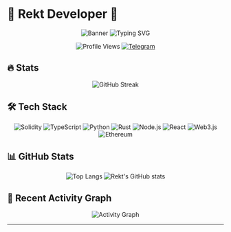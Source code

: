 # 🌟 Rekt Developer 🌟

<div align="center">

<picture>
  <source media="(prefers-color-scheme: dark)" srcset="https://capsule-render.vercel.app/api?type=waving&color=ff0000&height=300&section=header&text=REKT%20DEVELOPER&fontSize=80&animation=fadeIn&fontColor=ffffff&theme=night">
  <source media="(prefers-color-scheme: light)" srcset="https://capsule-render.vercel.app/api?type=waving&color=ff0000&height=300&section=header&text=REKT%20DEVELOPER&fontSize=80&animation=fadeIn&fontColor=ffffff&theme=default">
  <img alt="Banner" src="https://capsule-render.vercel.app/api?type=waving&color=ff0000&height=300&section=header&text=REKT%20DEVELOPER&fontSize=80&animation=fadeIn&fontColor=ffffff&theme=default">
</picture>

<picture>
  <source media="(prefers-color-scheme: dark)" srcset="https://readme-typing-svg.herokuapp.com?font=IBM+Plex+Mono&weight=700&size=28&duration=2500&pause=1500&color=FF0000&center=true&vCenter=true&random=false&width=700&height=70&lines=Web3+%26+Blockchain+Developer;Smart+Contract+Security+Expert;DApps+%26+DeFi+Specialist&theme=night">
  <source media="(prefers-color-scheme: light)" srcset="https://readme-typing-svg.herokuapp.com?font=IBM+Plex+Mono&weight=700&size=28&duration=2500&pause=1500&color=FF0000&center=true&vCenter=true&random=false&width=700&height=70&lines=Web3+%26+Blockchain+Developer;Smart+Contract+Security+Expert;DApps+%26+DeFi+Specialist&theme=default">
  <img alt="Typing SVG" src="https://readme-typing-svg.herokuapp.com?font=IBM+Plex+Mono&weight=700&size=28&duration=2500&pause=1500&color=FF0000&center=true&vCenter=true&random=false&width=700&height=70&lines=Web3+%26+Blockchain+Developer;Smart+Contract+Security+Expert;DApps+%26+DeFi+Specialist&theme=default">
</picture>

![Profile Views](https://komarev.com/ghpvc/?username=Rekt-Developer&style=for-the-badge&color=red)
[![Telegram](https://img.shields.io/badge/Join_Community-2CA5E0?style=for-the-badge&logo=telegram&logoColor=white)](https://t.me/RektDevelopers)

</div>

## 🔥 Stats

<div align="center">

<picture>
  <source media="(prefers-color-scheme: dark)" srcset="https://streak-stats.demolab.com?user=Rekt-Developer&theme=dark&date_format=M%20j%5B%2C%20Y%5D&card_width=800&background=000000&ring=FF0000&fire=FF0000&currStreakLabel=FF0000&currStreakNum=FFFFFF&theme=night">
  <source media="(prefers-color-scheme: light)" srcset="https://streak-stats.demolab.com?user=Rekt-Developer&theme=default&date_format=M%20j%5B%2C%20Y%5D&card_width=800&background=000000&ring=FF0000&fire=FF0000&currStreakLabel=FF0000&currStreakNum=FFFFFF&theme=default">
  <img alt="GitHub Streak" src="https://streak-stats.demolab.com?user=Rekt-Developer&theme=default&date_format=M%20j%5B%2C%20Y%5D&card_width=800&background=000000&ring=FF0000&fire=FF0000&currStreakLabel=FF0000&currStreakNum=FFFFFF&theme=default">
</picture>

</div>

## 🛠 Tech Stack

<div align="center">

<picture>
  <source media="(prefers-color-scheme: dark)" srcset="https://img.shields.io/badge/Solidity-363636?style=for-the-badge&logo=solidity&logoColor=white&size=large&theme=night">
  <source media="(prefers-color-scheme: light)" srcset="https://img.shields.io/badge/Solidity-363636?style=for-the-badge&logo=solidity&logoColor=white&size=large&theme=default">
  <img alt="Solidity" src="https://img.shields.io/badge/Solidity-363636?style=for-the-badge&logo=solidity&logoColor=white&size=large&theme=default">
</picture>
<picture>
  <source media="(prefers-color-scheme: dark)" srcset="https://img.shields.io/badge/TypeScript-007ACC?style=for-the-badge&logo=typescript&logoColor=white&size=large&theme=night">
  <source media="(prefers-color-scheme: light)" srcset="https://img.shields.io/badge/TypeScript-007ACC?style=for-the-badge&logo=typescript&logoColor=white&size=large&theme=default">
  <img alt="TypeScript" src="https://img.shields.io/badge/TypeScript-007ACC?style=for-the-badge&logo=typescript&logoColor=white&size=large&theme=default">
</picture>
<picture>
  <source media="(prefers-color-scheme: dark)" srcset="https://img.shields.io/badge/Python-3776AB?style=for-the-badge&logo=python&logoColor=white&size=large&theme=night">
  <source media="(prefers-color-scheme: light)" srcset="https://img.shields.io/badge/Python-3776AB?style=for-the-badge&logo=python&logoColor=white&size=large&theme=default">
  <img alt="Python" src="https://img.shields.io/badge/Python-3776AB?style=for-the-badge&logo=python&logoColor=white&size=large&theme=default">
</picture>
<picture>
  <source media="(prefers-color-scheme: dark)" srcset="https://img.shields.io/badge/Rust-000000?style=for-the-badge&logo=rust&logoColor=white&size=large&theme=night">
  <source media="(prefers-color-scheme: light)" srcset="https://img.shields.io/badge/Rust-000000?style=for-the-badge&logo=rust&logoColor=white&size=large&theme=default">
  <img alt="Rust" src="https://img.shields.io/badge/Rust-000000?style=for-the-badge&logo=rust&logoColor=white&size=large&theme=default">
</picture>
<picture>
  <source media="(prefers-color-scheme: dark)" srcset="https://img.shields.io/badge/Node.js-339933?style=for-the-badge&logo=nodedotjs&logoColor=white&size=large&theme=night">
  <source media="(prefers-color-scheme: light)" srcset="https://img.shields.io/badge/Node.js-339933?style=for-the-badge&logo=nodedotjs&logoColor=white&size=large&theme=default">
  <img alt="Node.js" src="https://img.shields.io/badge/Node.js-339933?style=for-the-badge&logo=nodedotjs&logoColor=white&size=large&theme=default">
</picture>
<picture>
  <source media="(prefers-color-scheme: dark)" srcset="https://img.shields.io/badge/React-20232A?style=for-the-badge&logo=react&logoColor=61DAFB&size=large&theme=night">
  <source media="(prefers-color-scheme: light)" srcset="https://img.shields.io/badge/React-20232A?style=for-the-badge&logo=react&logoColor=61DAFB&size=large&theme=default">
  <img alt="React" src="https://img.shields.io/badge/React-20232A?style=for-the-badge&logo=react&logoColor=61DAFB&size=large&theme=default">
</picture>
<picture>
  <source media="(prefers-color-scheme: dark)" srcset="https://img.shields.io/badge/Web3.js-F16822?style=for-the-badge&logo=web3dotjs&logoColor=white&size=large&theme=night">
  <source media="(prefers-color-scheme: light)" srcset="https://img.shields.io/badge/Web3.js-F16822?style=for-the-badge&logo=web3dotjs&logoColor=white&size=large&theme=default">
  <img alt="Web3.js" src="https://img.shields.io/badge/Web3.js-F16822?style=for-the-badge&logo=web3dotjs&logoColor=white&size=large&theme=default">
</picture>
<picture>
  <source media="(prefers-color-scheme: dark)" srcset="https://img.shields.io/badge/Ethereum-3C3C3D?style=for-the-badge&logo=Ethereum&logoColor=white&size=large&theme=night">
  <source media="(prefers-color-scheme: light)" srcset="https://img.shields.io/badge/Ethereum-3C3C3D?style=for-the-badge&logo=Ethereum&logoColor=white&size=large&theme=default">
  <img alt="Ethereum" src="https://img.shields.io/badge/Ethereum-3C3C3D?style=for-the-badge&logo=Ethereum&logoColor=white&size=large&theme=default">
</picture>

</div>

## 📊 GitHub Stats

<div align="center">

<picture>
  <source media="(prefers-color-scheme: dark)" srcset="https://github-readme-stats.vercel.app/api/top-langs/?username=Rekt-Developer&layout=compact&theme=dark&hide_border=true&bg_color=000000&title_color=FF0000&size=200&theme=night">
  <source media="(prefers-color-scheme: light)" srcset="https://github-readme-stats.vercel.app/api/top-langs/?username=Rekt-Developer&layout=compact&theme=default&hide_border=true&bg_color=000000&title_color=FF0000&size=200&theme=default">
  <img alt="Top Langs" src="https://github-readme-stats.vercel.app/api/top-langs/?username=Rekt-Developer&layout=compact&theme=default&hide_border=true&bg_color=000000&title_color=FF0000&size=200&theme=default">
</picture>

<picture>
  <source media="(prefers-color-scheme: dark)" srcset="https://github-readme-stats.vercel.app/api?username=Rekt-Developer&show_icons=true&theme=dark&hide_border=true&bg_color=000000&ring_color=FF0000&icon_color=FF0000&title_color=FF0000&size=200&theme=night">
  <source media="(prefers-color-scheme: light)" srcset="https://github-readme-stats.vercel.app/api?username=Rekt-Developer&show_icons=true&theme=default&hide_border=true&bg_color=000000&ring_color=FF0000&icon_color=FF0000&title_color=FF0000&size=200&theme=default">
  <img alt="Rekt's GitHub stats" src="https://github-readme-stats.vercel.app/api?username=Rekt-Developer&show_icons=true&theme=default&hide_border=true&bg_color=000000&ring_color=FF0000&icon_color=FF0000&title_color=FF0000&size=200&theme=default">
</picture>

</div>

## 🎯 Recent Activity Graph

<div align="center">

<picture>
  <source media="(prefers-color-scheme: dark)" srcset="https://github-readme-activity-graph.vercel.app/graph?username=Rekt-Developer&theme=high-contrast&color=ff0000&line=ff0000&point=ffffff&area=true&hide_border=true&size=200&theme=night">
  <source media="(prefers-color-scheme: light)" srcset="https://github-readme-activity-graph.vercel.app/graph?username=Rekt-Developer&theme=high-contrast&color=ff0000&line=ff0000&point=ffffff&area=true&hide_border=true&size=200&theme=default">
  <img alt="Activity Graph" src="https://github-readme-activity-graph.vercel.app/graph?username=Rekt-Developer&theme=high-contrast&color=ff0000&line=ff0000&point=ffffff&area=true&hide_border=true&size=200&theme=default">
</picture>

</div>

---

<picture>
  <source media="(prefers-color-scheme: dark)" srcset="https://capsule-render.vercel.app/api?type=waving&color=ff0000&height=150&section=footer&theme=night">
  <source media="(prefers-color-scheme: light)" srcset="https://capsule-render.vercel.app/api?type=waving&color=ff0000&height=150&
